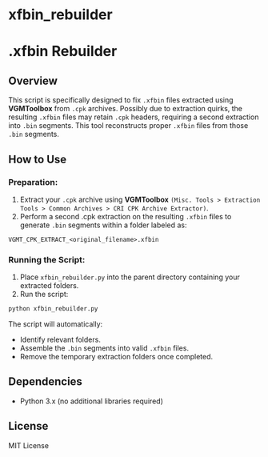 # xfbin_rebuilder
# .xfbin Rebuilder

## Overview
This script is specifically designed to fix `.xfbin` files extracted using **VGMToolbox** from `.cpk` archives. Possibly due to extraction quirks, the resulting `.xfbin` files may retain `.cpk` headers, requiring a second extraction into `.bin` segments. This tool reconstructs proper `.xfbin` files from those `.bin` segments.

## How to Use

### Preparation:
1. Extract your `.cpk` archive using **VGMToolbox** `(Misc. Tools > Extraction Tools > Common Archives > CRI CPK Archive Extractor)`.
2. Perform a second .cpk extraction on the resulting `.xfbin` files to generate `.bin` segments within a folder labeled as:

```plaintext
VGMT_CPK_EXTRACT_<original_filename>.xfbin
```

### Running the Script:
1. Place `xfbin_rebuilder.py` into the parent directory containing your extracted folders.
2. Run the script:

```bash
python xfbin_rebuilder.py
```

The script will automatically:
- Identify relevant folders.
- Assemble the `.bin` segments into valid `.xfbin` files.
- Remove the temporary extraction folders once completed.

## Dependencies
- Python 3.x (no additional libraries required)

## License
MIT License

